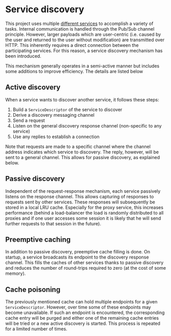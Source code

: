 # Service discovery

This project uses multiple [different services](./services.md) to accomplish a variety of tasks. Internal communication is handled through the Pub/Sub channel principle. However, larger payloads which are user-centric (i.e. caused by the user and returned to the user without modification) are transmitted over HTTP. This inherently requires a direct connection between the participating services. For this reason, a service discovery mechanism has been introduced.

This mechanism generally operates in a semi-active manner but includes some additions to improve efficiency. The details are listed below

## Active discovery

When a service wants to discover another service, it follows these steps:

1. Build a `ServiceDescriptor` of the service to discover
2. Derive a discovery messaging channel
3. Send a request
4. Listen on the general discovery response channel (non-specific to any service)
5. Use any replies to establish a connection

Note that requests are made to a specific channel where the channel address indicates which service to discovery. The reply, however, will be sent to a general channel. This allows for passive discovery, as explained below.

## Passive discovery

Independent of the request-response mechanism, each service passively listens on the response channel. This allows capturing of responses to requests sent by other services. These responses will subsequently be stored in a local LRU cache. Especially for the proxy service, this increases performance (behind a load-balancer the load is randomly distributed to all proxies and if one user accesses some session it is likely that he will send further requests to that session in the future).

## Preemptive caching

In addition to passive discovery, preemptive cache filling is done. On startup, a service broadcasts its endpoint to the discovery response channel. This fills the caches of other services thanks to passive discovery and reduces the number of round-trips required to zero (at the cost of some memory).

## Cache poisoning

The previously mentioned cache can hold multiple endpoints for a given `ServiceDescriptor`. However, over time some of these endpoints may become unavailable. If such an endpoint is encountered, the corresponding cache entry will be purged and either one of the remaining cache entries will be tried or a new active discovery is started. This process is repeated for a limited number of times.
